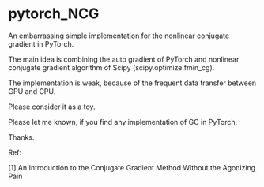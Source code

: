 # pytorch_NCG

An embarrassing simple implementation for the nonlinear conjugate gradient in PyTorch.

The main idea is combining the auto gradient of PyTorch and nonlinear conjugate gradient algorithm of Scipy (scipy.optimize.fmin_cg).

The implementation is weak, because of the frequent data transfer between GPU and CPU.

Please consider it as a toy.

Please let me known, if you find any implementation of GC in PyTorch. 

Thanks.


Ref:

[1] An Introduction to the Conjugate Gradient Method Without the Agonizing Pain
